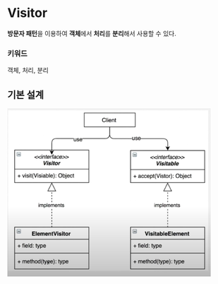 # Visitor

<b>방문자 패턴</b>을 이용하여 <b>객체</b>에서 <b>처리</b>를 <b>분리</b>해서 사용할 수 있다.

### 키워드
객체, 처리, 분리

## 기본 설계
<img src="img/visitor%20pattern.png">

